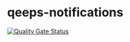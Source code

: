 # qeeps-notifications  
[![Quality Gate Status](https://sonarcloud.io/api/project_badges/measure?project=marsoffice_qeeps-notifications&metric=alert_status)](https://sonarcloud.io/dashboard?id=marsoffice_qeeps-notifications)